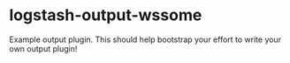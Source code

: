 # logstash-output-wssome
Example output plugin. This should help bootstrap your effort to write your own output plugin!
